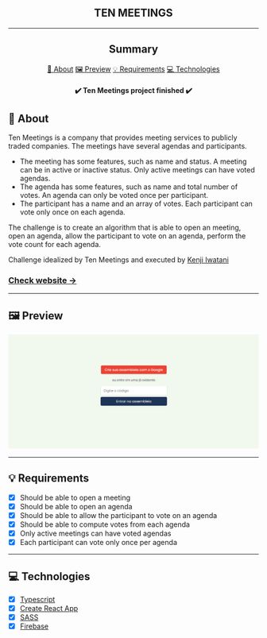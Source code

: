 <section align="center">
    <h1>TEN MEETINGS</h1>
</section>

---

<h2 align="center">Summary</h2>

<p align="center">
    <a href="#about">📙 About</a>
    <a href="#preview">🖼️ Preview</a>
    <a href="#requirements">💡 Requirements</a>
    <a href="#technologies">💻 Technologies</a>
</p>

<h4 align="center">
   ✔️ Ten Meetings project finished ✔️
</h4>

<H2 id="about">📙 About</H2>

<p>Ten Meetings is a company that provides meeting services to publicly traded companies. The meetings have several agendas and participants.</p>
<ul>
<li>The meeting has some features, such as name and status. A meeting can be in active or inactive status. Only active meetings can have voted agendas.</li>
<li>The agenda has some features, such as name and total number of votes. An agenda can only be voted once per participant.</li>
<li>The participant has a name and an array of votes. Each participant can vote only once on each agenda.</li>
</ul>
<p>The challenge is to create an algorithm that is able to open an meeting, open an agenda, allow the participant to vote on an agenda, perform the vote count for each agenda.</p>
<p>Challenge idealized by Ten Meetings and executed by <a href="https://www.linkedin.com/in/kleverson-kenji-iwatani/">Kenji Iwatani</a></p>

<p>
    <h3><a href="https://ten-meetings.web.app/">Check website &rarr;</a></h3>
</p>

---

<H2 id="preview">🖼️ Preview</H2>

<section align="center">
    <img alt="ten-meetings website overview" src="preview.gif"/>
</section>

---

<H2 id="requirements">💡 Requirements</H2>

- [x] Should be able to open a meeting
- [x] Should be able to open an agenda
- [x] Should be able to allow the participant to vote on an agenda
- [x] Should be able to compute votes from each agenda
- [x] Only active meetings can have voted agendas
- [x] Each participant can vote only once per agenda

---

<H2 id="technologies">💻 Technologies</H2>

- [x] <a href="https://www.typescriptlang.org/">Typescript</a>
- [x] <a href="https://create-react-app.dev/">Create React App</a>
- [x] <a href="https://sass-lang.com/">SASS</a>
- [x] <a href="https://firebase.google.com/">Firebase</a>